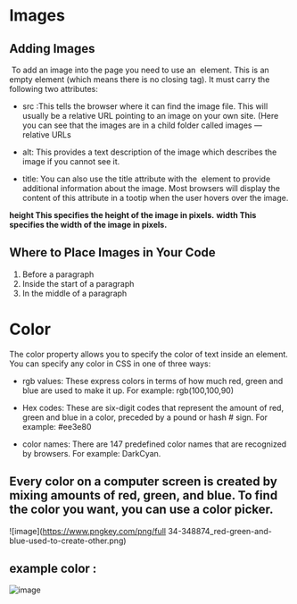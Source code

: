 # Images
## Adding Images
<img > 
To add an image into the page you need to use an <img > element. This is an empty
element (which means there is no closing tag). It must carry the following two attributes:

- src :This tells the browser where it can find the image file. This will usually be a relative URL pointing to an image on your own site. (Here you can see that the images are in a child folder called images — relative URLs

- alt: This provides a text description of the image which describes the image if you cannot see it.

- title:  You can also use the title attribute with the <img > element to provide additional information about the image. Most browsers will display the content of this attribute in a tootip when the user hovers over the image.

**height This specifies the height of the image in pixels.**
**width This specifies the width of the image in pixels.**

## Where to Place Images in Your Code
1. Before a paragraph
2. Inside the start of a paragraph
3. In the middle of a paragraph

# Color
The color property allows you to specify the color of text inside an element. You can specify any color in CSS in one of three ways:
 - rgb values: These express colors in terms of how much red, green and blue are used to make it up. For example: rgb(100,100,90)

 - Hex codes: These are six-digit codes that represent the amount of red, green and blue in a color, preceded by a pound or hash # sign. For example: #ee3e80

- color names: There are 147 predefined color names that are recognized by browsers. For example: DarkCyan.

## Every color on a computer screen is created by mixing amounts of red, green, and blue. To find the color you want, you can use a color picker.

![image](https://www.pngkey.com/png/full 34-348874_red-green-and-blue-used-to-create-other.png)

## example color :

![image](https://steemitimages.com/DQmSeqka7ChoKqsaBRHghteSSoPv25TuFm51bmkGBPWE7b2/Example.png)